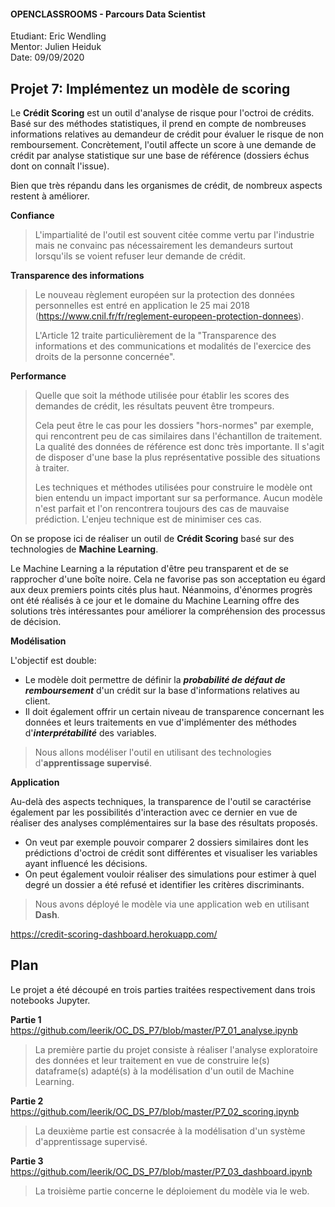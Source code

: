 #### OPENCLASSROOMS - Parcours Data Scientist  
Etudiant: Eric Wendling  
Mentor: Julien Heiduk  
Date: 09/09/2020

## Projet 7: Implémentez un modèle de scoring  

Le **Crédit Scoring** est un outil d'analyse de risque pour l'octroi de crédits. Basé sur des méthodes statistiques, il prend en compte de nombreuses informations relatives au demandeur de crédit pour évaluer le risque de non remboursement. Concrètement, l'outil affecte un score à une demande de crédit par analyse statistique sur une base de référence (dossiers échus dont on connaît l'issue).

Bien que très répandu dans les organismes de crédit, de nombreux aspects restent à améliorer. 

**Confiance**

>L'impartialité de l'outil est souvent citée comme vertu par l'industrie mais ne convainc pas nécessairement les demandeurs surtout lorsqu'ils se voient refuser leur demande de crédit.

**Transparence des informations**

>Le nouveau règlement européen sur la protection des données personnelles est entré en application le 25 mai 2018 (https://www.cnil.fr/fr/reglement-europeen-protection-donnees).
>
>L'Article 12 traite particulièrement de la "Transparence des informations et des communications et modalités de l'exercice des droits de la personne concernée".

**Performance**

>Quelle que soit la méthode utilisée pour établir les scores des demandes de crédit, les résultats peuvent être trompeurs. 
>
>Cela peut être le cas pour les dossiers "hors-normes" par exemple, qui rencontrent peu de cas similaires dans l'échantillon de traitement. La qualité des données de référence est donc très importante. Il s'agit de disposer d'une base la plus représentative possible des situations à traiter.
>
>Les techniques et méthodes utilisées pour construire le modèle ont bien entendu un impact important sur sa performance. Aucun modèle n'est parfait et l'on rencontrera toujours des cas de mauvaise prédiction. L'enjeu technique est de minimiser ces cas.

On se propose ici de réaliser un outil de **Crédit Scoring** basé sur des technologies de **Machine Learning**.

Le Machine Learning a la réputation d'être peu transparent et de se rapprocher d'une boîte noire. Cela ne favorise pas son acceptation eu égard aux deux premiers points cités plus haut. Néanmoins, d'énormes progrès ont été réalisés à ce jour et le domaine du Machine Learning offre des solutions très intéressantes pour améliorer la compréhension des processus de décision.

**Modélisation**

L'objectif est double:

+ Le modèle doit permettre de définir la ***probabilité de défaut de remboursement*** d'un crédit sur la base d'informations relatives au client.
+ Il doit également offrir un certain niveau de transparence concernant les données et leurs traitements en vue d'implémenter des méthodes d'***interprétabilité*** des variables.

>Nous allons modéliser l'outil en utilisant des technologies d'**apprentissage supervisé**.

**Application**

Au-delà des aspects techniques, la transparence de l'outil se caractérise également par les possibilités d'interaction avec ce dernier en vue de réaliser des analyses complémentaires sur la base des résultats proposés.

+ On veut par exemple pouvoir comparer 2 dossiers similaires dont les prédictions d'octroi de crédit sont différentes et visualiser les variables ayant influencé les décisions.
+ On peut également vouloir réaliser des simulations pour estimer à quel degré un dossier a été refusé et identifier les critères discriminants.

>Nous avons déployé le modèle via une application web en utilisant **Dash**.

https://credit-scoring-dashboard.herokuapp.com/

## Plan

Le projet a été découpé en trois parties traitées respectivement dans trois notebooks Jupyter.

**Partie 1**  
https://github.com/leerik/OC_DS_P7/blob/master/P7_01_analyse.ipynb
>La première partie du projet consiste à réaliser l'analyse exploratoire des données et leur traitement en vue de construire le(s) dataframe(s) adapté(s) à la modélisation d'un outil de Machine Learning.

**Partie 2**  
https://github.com/leerik/OC_DS_P7/blob/master/P7_02_scoring.ipynb

>La deuxième partie est consacrée à la modélisation d'un système d'apprentissage supervisé.

**Partie 3**  
https://github.com/leerik/OC_DS_P7/blob/master/P7_03_dashboard.ipynb
>La troisième partie concerne le déploiement du modèle via le web.
